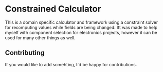 # Constrained Calculator

This is a domain specific calculator and framework using a constraint
solver for recomputing values while fields are being changed.
Itt was made to help myself with component selection for electronics
projects, however it can be used for many other things as well.

## Contributing

If you would like to add somehting, I'd be happy for contributions.
